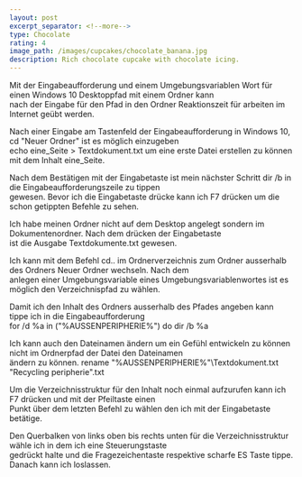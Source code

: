 ```yaml
---
layout: post
excerpt_separator: <!--more-->
type: Chocolate
rating: 4
image_path: /images/cupcakes/chocolate_banana.jpg
description: Rich chocolate cupcake with chocolate icing.
---
```

Mit der Eingabeaufforderung und einem Umgebungsvariablen Wort für einen Windows 10 Desktoppfad mit einem Ordner kann<br>
nach der Eingabe für den Pfad in den Ordner Reaktionszeit für arbeiten im Internet geübt werden.

Nach einer Eingabe am Tastenfeld der Eingabeaufforderung in Windows 10, cd "Neuer Ordner" ist es möglich einzugeben<br>
echo eine_Seite > Textdokument.txt um eine erste Datei erstellen zu können mit dem Inhalt eine_Seite.

Nach dem Bestätigen mit der Eingabetaste ist mein nächster Schritt dir /b in die Eingabeaufforderungszeile zu tippen<br>
gewesen. Bevor ich die Eingabetaste drücke kann ich F7 drücken um die schon getippten Befehle zu sehen.

Ich habe meinen Ordner nicht auf dem Desktop angelegt sondern im Dokumentenordner. Nach dem drücken der Eingabetaste<br>
ist die Ausgabe Textdokumente.txt gewesen.

Ich kann mit dem Befehl cd.. im Ordnerverzeichnis zum Ordner ausserhalb des Ordners Neuer Ordner wechseln. Nach dem<br>
anlegen einer Umgebungsvariable eines Umgebungsvariablenwortes ist es möglich den Verzeichnispfad zu wählen.

Damit ich den Inhalt des Ordners ausserhalb des Pfades angeben kann tippe ich in die Eingabeaufforderung<br>
for /d %a in ("%AUSSENPERIPHERIE%") do dir /b %a

Ich kann auch den Dateinamen ändern um ein Gefühl entwickeln zu können nicht im Ordnerpfad der Datei den Dateinamen<br>
ändern zu können. rename "%AUSSENPERIPHERIE%"\Textdokument.txt "Recycling peripherie".txt

Um die Verzeichnisstruktur für den Inhalt noch einmal aufzurufen kann ich F7 drücken und mit der Pfeiltaste einen<br>
Punkt über dem letzten Befehl zu wählen den ich mit der Eingabetaste betätige.

Den Querbalken von links oben bis rechts unten für die Verzeichnisstruktur wähle ich in dem ich eine Steuerungstaste<br>
gedrückt halte und die Fragezeichentaste respektive scharfe ES Taste tippe. Danach kann ich loslassen.
